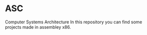 # ASC
Computer Systems Architecture
In this repository you can find some projects made in assembley x86.
